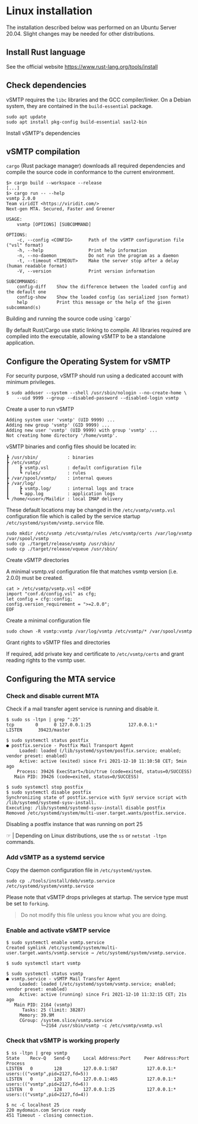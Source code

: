# Linux installation

The installation described below was performed on an Ubuntu Server 20.04. Slight changes may be needed for other distributions.

## Install Rust language

See the official website <https://www.rust-lang.org/tools/install>

## Check dependencies

vSMTP requires the `libc` libraries and the GCC compiler/linker.
On a Debian system, they are contained in the `build-essential` package.

```shell
sudo apt update
sudo apt install pkg-config build-essential sasl2-bin
```

<p class="ann"> Install vSMTP's dependencies </p>

## vSMTP compilation

`cargo` (Rust package manager) downloads all required dependencies and compile the source code in conformance to the current environment.

```shell
$> cargo build --workspace --release
[...]
$> cargo run -- --help
vsmtp 2.0.0
Team viridIT <https://viridit.com/>
Next-gen MTA. Secured, Faster and Greener

USAGE:
    vsmtp [OPTIONS] [SUBCOMMAND]

OPTIONS:
    -c, --config <CONFIG>      Path of the vSMTP configuration file ("vsl" format)
    -h, --help                 Print help information
    -n, --no-daemon            Do not run the program as a daemon
    -t, --timeout <TIMEOUT>    Make the server stop after a delay (human readable format)
    -V, --version              Print version information

SUBCOMMANDS:
    config-diff    Show the difference between the loaded config and the default one
    config-show    Show the loaded config (as serialized json format)
    help           Print this message or the help of the given subcommand(s)
```

<p class="ann"> Building and running the source code using `cargo` </p>

By default Rust/Cargo use static linking to compile. All libraries required are compiled into the executable, allowing vSMTP to be a standalone application.

## Configure the Operating System for vSMTP

For security purpose, vSMTP should run using a dedicated account with minimum privileges.

```shell
$ sudo adduser --system --shell /usr/sbin/nologin --no-create-home \
    --uid 9999 --group --disabled-password --disabled-login vsmtp
```

<p class="ann"> Create a user to run vSMTP </p>

```shell
Adding system user 'vsmtp' (UID 9999) ...
Adding new group 'vsmtp' (GID 9999) ...
Adding new user 'vsmtp' (UID 9999) with group 'vsmtp' ...
Not creating home directory '/home/vsmtp'.
```

vSMTP binaries and config files should be located in:

```
┣ /usr/sbin/           : binaries
┣ /etc/vsmtp/
┃    ┣ vsmtp.vsl       : default configuration file
┃    ┗ rules/          : rules
┣ /var/spool/vsmtp/    : internal queues
┣ /var/log/
┃    ┣ vsmtp.log/      : internal logs and trace
┃    ┗ app.log         : application logs
┗ /home/<user>/Maildir : local IMAP delivery
```

These default locations may be changed in the `/etc/vsmtp/vsmtp.vsl` configuration file which is called by the service startup `/etc/systemd/system/vsmtp.service` file.

```shell
sudo mkdir /etc/vsmtp /etc/vsmtp/rules /etc/vsmtp/certs /var/log/vsmtp /var/spool/vsmtp
sudo cp ./target/release/vsmtp /usr/sbin/
sudo cp ./target/release/vqueue /usr/sbin/
```

<p class="ann"> Create vSMTP directories </p>

A minimal vsmtp.vsl configuration file that matches vsmtp version (i.e. 2.0.0) must be created.

```shell
cat > /etc/vsmtp/vsmtp.vsl <<EOF
import "conf.d/config.vsl" as cfg;
let config = cfg::config;
config.version_requirement = ">=2.0.0";
EOF
```

<p class="ann"> Create a minimal configuration file </p>

```shell
sudo chown -R vsmtp:vsmtp /var/log/vsmtp /etc/vsmtp/* /var/spool/vsmtp
```

<p class="ann"> Grant rights to vSMTP files and directories </p>

If required, add private key and certificate to `/etc/vsmtp/certs` and grant reading rights to the vsmtp user.

## Configuring the MTA service

### Check and disable current MTA

Check if a mail transfer agent service is running and disable it.

```shell
$ sudo ss -ltpn | grep ":25"
tcp        0      0 127.0.0.1:25              127.0.0.1:*               LISTEN      39423/master
```

```shell
$ sudo systemctl status postfix
● postfix.service - Postfix Mail Transport Agent
     Loaded: loaded (/lib/systemd/system/postfix.service; enabled; vendor preset: enabled)
     Active: active (exited) since Fri 2021-12-10 11:10:58 CET; 5min ago
    Process: 39426 ExecStart=/bin/true (code=exited, status=0/SUCCESS)
   Main PID: 39426 (code=exited, status=0/SUCCESS)
```

```shell
$ sudo systemctl stop postfix
$ sudo systemctl disable postfix
Synchronizing state of postfix.service with SysV service script with /lib/systemd/systemd-sysv-install.
Executing: /lib/systemd/systemd-sysv-install disable postfix
Removed /etc/systemd/system/multi-user.target.wants/postfix.service.
```

<p class="ann"> Disabling a postfix instance that was running on port 25 </p>

&#9758; | Depending on Linux distributions, use the `ss` or `netstat -ltpn` commands.

### Add vSMTP as a systemd service

Copy the daemon configuration file in `/etc/systemd/system`.

```shell
sudo cp ./tools/install/deb/vsmtp.service /etc/systemd/system/vsmtp.service
```

Please note that vSMTP drops privileges at startup. The service type must be set to `forking`.

> Do not modify this file unless you know what you are doing.

### Enable and activate vSMTP service

```shell
$ sudo systemctl enable vsmtp.service
Created symlink /etc/systemd/system/multi-user.target.wants/vsmtp.service → /etc/systemd/system/vsmtp.service.

$ sudo systemctl start vsmtp

$ sudo systemctl status vsmtp
● vsmtp.service - vSMTP Mail Transfer Agent
     Loaded: loaded (/etc/systemd/system/vsmtp.service; enabled; vendor preset: enabled)
     Active: active (running) since Fri 2021-12-10 11:32:15 CET; 21s ago
   Main PID: 2164 (vsmtp)
      Tasks: 25 (limit: 38287)
     Memory: 39.9M
     CGroup: /system.slice/vsmtp.service
             └─2164 /usr/sbin/vsmtp -c /etc/vsmtp/vsmtp.vsl

```

### Check that vSMTP is working properly

```shell
$ ss -ltpn | grep vsmtp
State    Recv-Q   Send-Q     Local Address:Port     Peer Address:Port   Process
LISTEN   0        128        127.0.0.1:587           127.0.0.1:*       users:(("vsmtp",pid=2127,fd=5))
LISTEN   0        128        127.0.0.1:465           127.0.0.1:*       users:(("vsmtp",pid=2127,fd=6))
LISTEN   0        128        127.0.0.1:25            127.0.0.1:*       users:(("vsmtp",pid=2127,fd=4))

$ nc -C localhost 25
220 mydomain.com Service ready
451 Timeout - closing connection.
```
